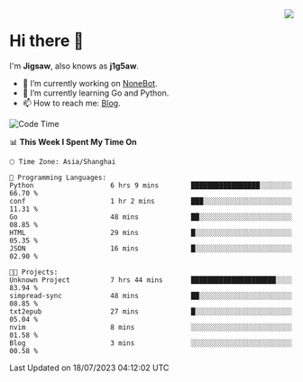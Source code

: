 <a href="#">
  <img align="right" src="https://github-readme-stats.vercel.app/api?username=j1g5awi&count_private=true&show_icons=true&title_color=80070B&text_color=B3B3B3&bg_color=212121&icon_color=80070B" />
</a>

# Hi there 👋

I'm **Jigsaw**, also knows as **j1g5aw**.

- 🔭 I’m currently working on [NoneBot](https://github.com/nonebot).
- 🌱 I’m currently learning Go and Python.
- 📫 How to reach me: [Blog](https://blog.maddestroyer.xyz/).

<!--START_SECTION:waka-->
![Code Time](http://img.shields.io/badge/Code%20Time-1%2C154%20hrs%2054%20mins-blue)

📊 **This Week I Spent My Time On** 

```text
🕑︎ Time Zone: Asia/Shanghai

💬 Programming Languages: 
Python                   6 hrs 9 mins        █████████████████░░░░░░░░   66.70 % 
conf                     1 hr 2 mins         ███░░░░░░░░░░░░░░░░░░░░░░   11.31 % 
Go                       48 mins             ██░░░░░░░░░░░░░░░░░░░░░░░   08.85 % 
HTML                     29 mins             █░░░░░░░░░░░░░░░░░░░░░░░░   05.35 % 
JSON                     16 mins             █░░░░░░░░░░░░░░░░░░░░░░░░   02.90 % 

🐱‍💻 Projects: 
Unknown Project          7 hrs 44 mins       █████████████████████░░░░   83.94 % 
simpread-sync            48 mins             ██░░░░░░░░░░░░░░░░░░░░░░░   08.85 % 
txt2epub                 27 mins             █░░░░░░░░░░░░░░░░░░░░░░░░   05.04 % 
nvim                     8 mins              ░░░░░░░░░░░░░░░░░░░░░░░░░   01.58 % 
Blog                     3 mins              ░░░░░░░░░░░░░░░░░░░░░░░░░   00.58 % 
```


 Last Updated on 18/07/2023 04:12:02 UTC
<!--END_SECTION:waka-->
